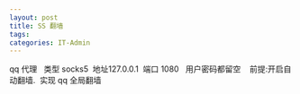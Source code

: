 ```yaml
---
layout: post
title: SS 翻墙
tags: 
categories: IT-Admin
---
```

qq 代理   类型 socks5  地址127.0.0.1  端口 1080   用户密码都留空    前提:开启自动翻墙.  实现 qq 全局翻墙 